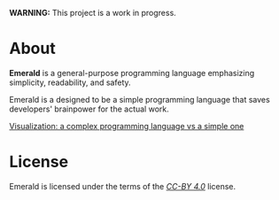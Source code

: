 **WARNING:** This project is a work in progress.

# About

**Emerald** is a general-purpose programming language emphasizing simplicity, readability, and safety.

Emerald is a designed to be a simple programming language that saves developers' brainpower for the actual work.

[Visualization: a complex programming language vs a simple one](./etc/media/complex-vs-simple-productivity.png)

# License

Emerald is licensed under the terms of the [*CC-BY 4.0*](./etc/LICENSE.txt) license.
